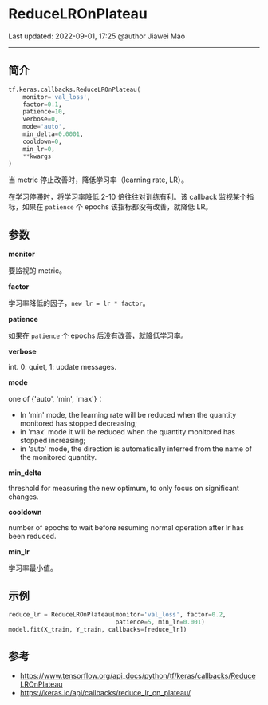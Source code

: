 # ReduceLROnPlateau

Last updated: 2022-09-01, 17:25
@author Jiawei Mao
****

## 简介

```python
tf.keras.callbacks.ReduceLROnPlateau(
    monitor='val_loss',
    factor=0.1,
    patience=10,
    verbose=0,
    mode='auto',
    min_delta=0.0001,
    cooldown=0,
    min_lr=0,
    **kwargs
)
```

当 metric 停止改善时，降低学习率（learning rate, LR）。

在学习停滞时，将学习率降低 2-10 倍往往对训练有利。该 callback 监视某个指标，如果在 `patience` 个 epochs 该指标都没有改善，就降低 LR。

## 参数

**monitor**

要监视的 metric。

**factor**

学习率降低的因子，`new_lr = lr * factor`。

**patience**

如果在 `patience` 个 epochs 后没有改善，就降低学习率。

**verbose**

int. 0: quiet, 1: update messages.

**mode**

one of {'auto', 'min', 'max'}：

- In 'min' mode, the learning rate will be reduced when the quantity monitored has stopped decreasing; 
- in 'max' mode it will be reduced when the quantity monitored has stopped increasing;
- in 'auto' mode, the direction is automatically inferred from the name of the monitored quantity.

**min_delta**

threshold for measuring the new optimum, to only focus on significant changes.

**cooldown**

number of epochs to wait before resuming normal operation after lr has been reduced.

**min_lr**

学习率最小值。

## 示例

```python
reduce_lr = ReduceLROnPlateau(monitor='val_loss', factor=0.2,
                              patience=5, min_lr=0.001)
model.fit(X_train, Y_train, callbacks=[reduce_lr])
```

## 参考

- https://www.tensorflow.org/api_docs/python/tf/keras/callbacks/ReduceLROnPlateau
- https://keras.io/api/callbacks/reduce_lr_on_plateau/
